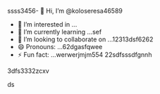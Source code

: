 ssss3456- 👋 Hi, I’m @koloseresa46589
- 👀 I’m interested in ...
- 🌱 I’m currently learning ...sef
- 💞️ I’m looking to collaborate on ...12313dsf6262
- 😄 Pronouns: ...62dgasfqwee
- ⚡ Fun fact: ...werwerjmjm554
22sdfsssdfgnnh
<!---53wrrhtsdf123
koloseresa/koloseresa is a ✨ special ✨ repository beca132useas its `README45.md` (this file) appearsf on your GitHub profrerevvile.
You can click the Preview link to take a look at your changes.456
--->3dfs3332zcxv
ds
